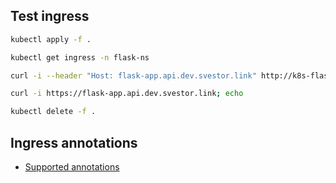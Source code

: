 ## Test ingress

```bash
kubectl apply -f .

kubectl get ingress -n flask-ns

curl -i --header "Host: flask-app.api.dev.svestor.link" http://k8s-flask-app-alb-core-eks-dev-817091074.us-east-1.elb.amazonaws.com ; echo

curl -i https://flask-app.api.dev.svestor.link; echo

kubectl delete -f .
```
## Ingress annotations

- [Supported annotations](https://kubernetes-sigs.github.io/aws-load-balancer-controller/v2.7/guide/ingress/annotations/)
